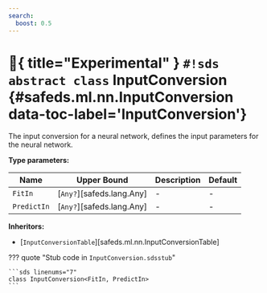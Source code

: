 ```yaml
---
search:
  boost: 0.5
---
```


# :test_tube:{ title="Experimental" } `#!sds abstract class` InputConversion {#safeds.ml.nn.InputConversion data-toc-label='InputConversion'}

The input conversion for a neural network, defines the input parameters for the neural network.

**Type parameters:**

| Name | Upper Bound | Description | Default |
|------|-------------|-------------|---------|
| `FitIn` | [`Any?`][safeds.lang.Any] | - | - |
| `PredictIn` | [`Any?`][safeds.lang.Any] | - | - |

**Inheritors:**

- [`InputConversionTable`][safeds.ml.nn.InputConversionTable]

??? quote "Stub code in `InputConversion.sdsstub`"

    ```sds linenums="7"
    class InputConversion<FitIn, PredictIn>
    ```
